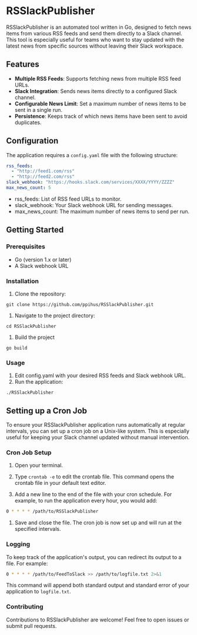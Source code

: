 # RSSlackPublisher

RSSlackPublisher is an automated tool written in Go, designed to fetch news items from various RSS feeds and send them directly to a Slack channel. This tool is especially useful for teams who want to stay updated with the latest news from specific sources without leaving their Slack workspace.

## Features

- **Multiple RSS Feeds**: Supports fetching news from multiple RSS feed URLs.
- **Slack Integration**: Sends news items directly to a configured Slack channel.
- **Configurable News Limit**: Set a maximum number of news items to be sent in a single run.
- **Persistence**: Keeps track of which news items have been sent to avoid duplicates.

## Configuration

The application requires a `config.yaml` file with the following structure:

```yaml
rss_feeds:
  - "http://feed1.com/rss"
  - "http://feed2.com/rss"
slack_webhook: "https://hooks.slack.com/services/XXXX/YYYY/ZZZZ"
max_news_count: 5
```

- rss_feeds: List of RSS feed URLs to monitor.
- slack_webhook: Your Slack webhook URL for sending messages.
- max_news_count: The maximum number of news items to send per run.

## Getting Started

### Prerequisites

- Go (version 1.x or later)
- A Slack webhook URL

### Installation

1. Clone the repository:

```shell
git clone https://github.com/ppihus/RSSlackPublisher.git
```

1. Navigate to the project directory:

```shell
cd RSSlackPublisher
```

1. Build the project

```shell
go build
```

### Usage

1. Edit config.yaml with your desired RSS feeds and Slack webhook URL.
2. Run the application:

```shell
./RSSlackPublisher
```

## Setting up a Cron Job

To ensure your RSSlackPublisher application runs automatically at regular intervals, you can set up a cron job on a Unix-like system. This is especially useful for keeping your Slack channel updated without manual intervention.

### Cron Job Setup

1. Open your terminal.

1. Type `crontab -e` to edit the crontab file. This command opens the crontab file in your default text editor.

1. Add a new line to the end of the file with your cron schedule. For example, to run the application every hour, you would add:

```bash
0 * * * * /path/to/RSSlackPublisher
```

1. Save and close the file. The cron job is now set up and will run at the specified intervals.

### Logging

To keep track of the application's output, you can redirect its output to a file. For example:

```bash
0 * * * * /path/to/FeedToSlack >> /path/to/logfile.txt 2>&1
```

This command will append both standard output and standard error of your application to `logfile.txt`.

### Contributing

Contributions to RSSlackPublisher are welcome! Feel free to open issues or submit pull requests.
